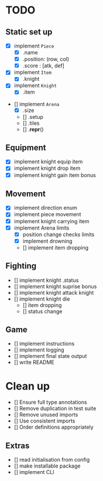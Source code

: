 # TODO
## Static set up
- [x] implement `Piece`
  - [x] .name
  - [x] .position: (row, col)
  - [x] .score : [atk, def]
- [x] implement `Item`
  - [x] .knight
- [x] implement `Knight`
  - [x] .item 
- [] implement `Arena`
  - [x] .size
  - [] .setup
  - [] .tiles
  - [] .__repr__()

## Equipment
- [x] implement knight equip item
- [x] implement knight drop item 
- [x] implement knight gain item bonus

## Movement
- [x] implement direction enum
- [x] implement piece movement
- [x] implement knight carrying item
- [x] implement Arena limits
  - [x] position change checks limits
  - [x] implement drowning
  - [] implement item dropping

## Fighting
- [] implement knight .status
- [] implement knight suprise bonus
- [] implement knight attack knight
- [] implement knight die
  - [] item dropping 
  - [] status change

## Game
- [] implement instructions
- [] implement logging
- [] implement final state output
- [] write README

# Clean up
- [] Ensure full type annotations
- [] Remove duplication in test suite
- [] Remove unused imports
- [] Use consistent imports
- [] Order definitions appropriately

## Extras
- [] read initialisation from config
- [] make installable package
- [] implement CLI
